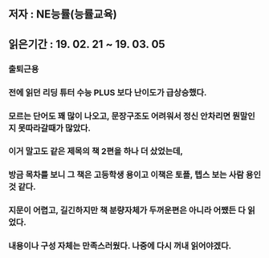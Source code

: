 ## 저자 :  NE능률(능률교육)

## 읽은기간 : 19. 02. 21 ~ 19. 03. 05

### 출퇴근용

### 전에 읽던 리딩 튜터 수능 PLUS 보다 난이도가 급상승했다.

### 모르는 단어도 꽤 많이 나오고, 문장구조도 어려워서 정신 안차리면 뭔말인지 못따라갈때가 많았다.

### 이거 말고도 같은 제목의 책 2편을 하나 더 샀었는데,

### 방금 목차를 보니 그 책은 고등학생 용이고 이책은 토플, 텝스 보는 사람 용인것 같다.

### 지문이 어렵고, 길긴하지만 책 분량자체가 두꺼운편은 아니라 어쨌든 다 읽었다.

### 내용이나 구성 자체는 만족스러웠다. 나중에 다시 꺼내 읽어야겠다.
